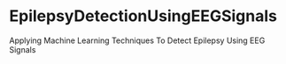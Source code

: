 # EpilepsyDetectionUsingEEGSignals
Applying Machine Learning Techniques To Detect Epilepsy Using EEG Signals
